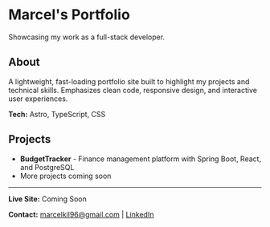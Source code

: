 # Marcel's Portfolio

Showcasing my work as a full-stack developer.

## About

A lightweight, fast-loading portfolio site built to highlight my projects and technical skills. Emphasizes clean code, responsive design, and interactive user experiences.

**Tech:** Astro, TypeScript, CSS

## Projects

- **BudgetTracker** - Finance management platform with Spring Boot, React, and PostgreSQL
- More projects coming soon

---

**Live Site:** Coming Soon

**Contact:** [marcelkil96@gmail.com](mailto:marcelkil96@gmail.com) | [LinkedIn](https://www.linkedin.com/in/marcel-kilian-14a6a5309)
